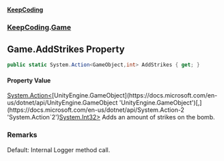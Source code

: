 #### [KeepCoding](index.md 'index')
### [KeepCoding](KeepCoding.md 'KeepCoding').[Game](KeepCoding_Game.md 'KeepCoding.Game')
## Game.AddStrikes Property
```csharp
public static System.Action<GameObject,int> AddStrikes { get; }
```
#### Property Value
[System.Action&lt;](https://docs.microsoft.com/en-us/dotnet/api/System.Action-2 'System.Action`2')[UnityEngine.GameObject](https://docs.microsoft.com/en-us/dotnet/api/UnityEngine.GameObject 'UnityEngine.GameObject')[,](https://docs.microsoft.com/en-us/dotnet/api/System.Action-2 'System.Action`2')[System.Int32](https://docs.microsoft.com/en-us/dotnet/api/System.Int32 'System.Int32')[&gt;](https://docs.microsoft.com/en-us/dotnet/api/System.Action-2 'System.Action`2')
Adds an amount of strikes on the bomb.  
### Remarks
Default: Internal Logger method call.  

